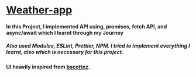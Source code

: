 # [Weather-app](https://mohd-arz.github.io/Weather-app/)

#### In this Project, I implemented API using, promises, fetch API, and async/await which I learnt through my Journey
##### Also used Modules, ESLint, Prettier, NPM. I tried to implement everything I learnt, also which is necessary for this project.

#### UI heavily inspired from [bscottnz](https://raw.githubusercontent.com/bscottnz/weather-app/main/weather.png).
